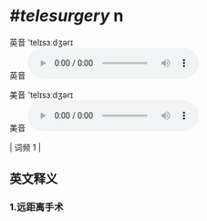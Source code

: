 # ***\#telesurgery*** n
英音 'telɪsɜːdʒərɪ  
英音
<audio src="./media/telesurgery1.aac" controls="controls"></audio>

美音 'telɪsɜːdʒərɪ  
美音
<audio src="./media/telesurgery2.aac" controls="controls"></audio>



| 词频 1 |  

英文释义
---
### 1.**远距离手术**  


